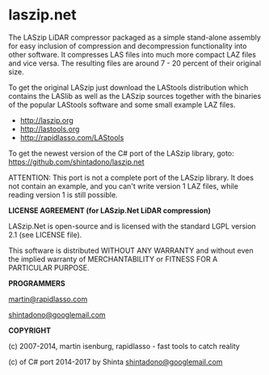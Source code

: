laszip.net
==========

The LASzip LiDAR compressor packaged as a simple stand-alone assembly for
easy inclusion of compression and decompression functionality into
other software. It compresses LAS files into much more compact LAZ
files and vice versa. The resulting files are around 7 - 20 percent
of their original size.

To get the original LASzip just download the LAStools distribution which contains
the LASlib as well as the LASzip sources together with the binaries
of the popular LAStools software and some small example LAZ files.

* http://laszip.org
* http://lastools.org
* http://rapidlasso.com/LAStools

To get the newest version of the C# port of the LASzip library, goto:
https://github.com/shintadono/laszip.net

ATTENTION: This port is not a complete port of the LASzip library. It
does not contain an example, and you can't write version 1 LAZ files,
while reading version 1 is still possible.


**LICENSE AGREEMENT (for LASzip.Net LiDAR compression)**

  LASzip.Net is open-source and is licensed with the standard LGPL version 2.1
  (see LICENSE file).

  This software is distributed WITHOUT ANY WARRANTY and without even the
  implied warranty of MERCHANTABILITY or FITNESS FOR A PARTICULAR PURPOSE.

  
**PROGRAMMERS**
  
  martin@rapidlasso.com
  
  shintadono@googlemail.com
  
  
**COPYRIGHT**
  
  (c) 2007-2014, martin isenburg, rapidlasso - fast tools to catch reality
  
  (c) of C# port 2014-2017 by Shinta <shintadono@googlemail.com>
  
